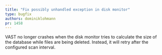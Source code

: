 ```yaml
---
title: "Fix possibly unhandled exception in disk monitor"
type: bugfix
authors: dominiklohmann
pr: 1458
---
```


VAST no longer crashes when the disk monitor tries to calculate the size of the
database while files are being deleted. Instead, it will retry after the
configured scan interval.
